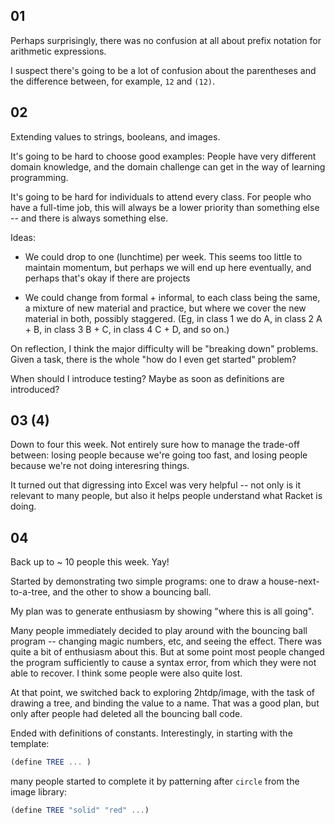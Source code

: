 ## 01 

Perhaps surprisingly, there was no confusion at all about prefix notation for
arithmetic expressions.

I suspect there's going to be a lot of confusion about the parentheses and the
difference between, for example, `12` and `(12)`. 

## 02

Extending values to strings, booleans, and images.

It's going to be hard to choose good examples: People have very different domain
knowledge, and the domain challenge can get in the way of learning programming.

It's going to be hard for individuals to attend every class. For people who have
a full-time job, this will always be a lower priority than something else -- and
there is always something else.

Ideas:

 - We could drop to one (lunchtime) per week. This seems too little to maintain
   momentum, but perhaps we will end up here eventually, and perhaps that's okay
   if there are projects
   
 - We could change from formal + informal, to each class being the same, a
   mixture of new material and practice, but where we cover the new material in
   both, possibly staggered. (Eg, in class 1 we do A, in class 2 A + B, in class
   3 B + C, in class 4 C + D, and so on.)
   
On reflection, I think the major difficulty will be "breaking down"
problems. Given a task, there is the whole "how do I even get started" problem?

When should I introduce testing? Maybe as soon as definitions are introduced?

## 03 (4)

Down to four this week. Not entirely sure how to manage the trade-off between:
losing people because we're going too fast, and losing people because we're not
doing interesring things. 

It turned out that digressing into Excel was very helpful -- not only is it
relevant to many people, but also it helps people understand what Racket is
doing.

## 04

Back up to ~ 10 people this week. Yay!

Started by demonstrating two simple programs: one to draw a
house-next-to-a-tree, and the other to show a bouncing ball.

My plan was to generate enthusiasm by showing "where this is all going".

Many people immediately decided to play around with the bouncing ball program --
changing magic numbers, etc, and seeing the effect. There was quite a bit of
enthusiasm about this. But at some point most people changed the program
sufficiently to cause a syntax error, from which they were not able to
recover. I think some people were also quite lost.

At that point, we switched back to exploring 2htdp/image, with the task of
drawing a tree, and binding the value to a name. That was a good plan, but only
after people had deleted all the bouncing ball code. 

Ended with definitions of constants. Interestingly, in starting with the
template:

```scheme
(define TREE ... )
```
many people started to complete it by patterning after `circle` from the image
library:

```scheme
(define TREE "solid" "red" ...)
```


